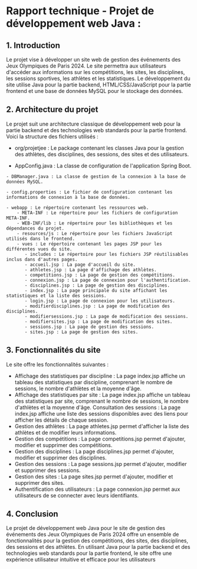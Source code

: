 # Rapport technique - Projet de développement web Java : 

## 1. Introduction

Le projet vise à développer un site web de gestion des événements des Jeux Olympiques de Paris 2024. Le site permettra aux utilisateurs d'accéder aux informations sur les compétitions, les sites, les disciplines, les sessions sportives, les athlètes et les statistiques. Le développement du site utilise Java pour la partie backend, HTML/CSS/JavaScript pour la partie frontend et une base de données MySQL pour le stockage des données.

## 2. Architecture du projet

Le projet suit une architecture classique de développement web  pour la partie backend et des technologies web standards pour la partie frontend. Voici la structure des fichiers utilisés :

   - org/projetjee : Le package contenant les classes Java pour la gestion des athlètes, des disciplines, des sessions, des sites et des utilisateurs.

   -  AppConfig.java : La classe de configuration de l'application Spring Boot.

    - DBManager.java : La classe de gestion de la connexion à la base de données MySQL.

    - config.properties : Le fichier de configuration contenant les informations de connexion à la base de données.

    - webapp : Le répertoire contenant les ressources web.
        - META-INF : Le répertoire pour les fichiers de configuration META-INF.
        - WEB-INF/lib : Le répertoire pour les bibliothèques et les dépendances du projet.
        - resources/js : Le répertoire pour les fichiers JavaScript utilisés dans le frontend.
        - vues : Le répertoire contenant les pages JSP pour les différentes vues du site.
           - includes : Le répertoire pour les fichiers JSP réutilisables inclus dans d'autres pages.
           - accueil.jsp : La page d'accueil du site.
           - athletes.jsp : La page d'affichage des athlètes.
           - competitions.jsp : La page de gestion des compétitions.
           - connexion.jsp : La page de connexion pour l'authentification.
           - disciplines.jsp : La page de gestion des disciplines.
           - index.jsp : La page principale du site affichant les statistiques et la liste des sessions.
           - login.jsp : La page de connexion pour les utilisateurs.
           - modifierdisciplines.jsp : La page de modification des disciplines.
           - modifiersessions.jsp : La page de modification des sessions.
           - modifiersites.jsp : La page de modification des sites.
           - sessions.jsp : La page de gestion des sessions.
           - sites.jsp : La page de gestion des sites.

## 3. Fonctionnalités du site

Le site offre les fonctionnalités suivantes :

   - Affichage des statistiques par discipline : La page index.jsp affiche un tableau des statistiques par discipline, comprenant le nombre de sessions, le nombre d'athlètes et la moyenne d'âge.
   - Affichage des statistiques par site : La page index.jsp affiche un tableau des statistiques par site, comprenant le nombre de sessions, le nombre d'athlètes et la moyenne d'âge.
    Consultation des sessions : La page index.jsp affiche une liste des sessions disponibles avec des liens pour afficher les détails de chaque session.
   -  Gestion des athlètes : La page athletes.jsp permet d'afficher la liste des athlètes et de modifier leurs informations.
   - Gestion des compétitions : La page competitions.jsp permet d'ajouter, modifier et supprimer des compétitions.
   - Gestion des disciplines : La page disciplines.jsp permet d'ajouter, modifier et supprimer des disciplines.
   - Gestion des sessions : La page sessions.jsp permet d'ajouter, modifier et supprimer des sessions.
   - Gestion des sites : La page sites.jsp permet d'ajouter, modifier et supprimer des sites.
   - Authentification des utilisateurs : La page connexion.jsp permet aux utilisateurs de se connecter avec leurs identifiants.

## 4. Conclusion

Le projet de développement web Java pour le site de gestion des événements des Jeux Olympiques de Paris 2024 offre un ensemble de fonctionnalités pour la gestion des compétitions, des sites, des disciplines, des sessions et des athlètes. En utilisant Java pour la partie backend et des technologies web standards pour la partie frontend, le site offre une expérience utilisateur intuitive et efficace pour les utilisateurs